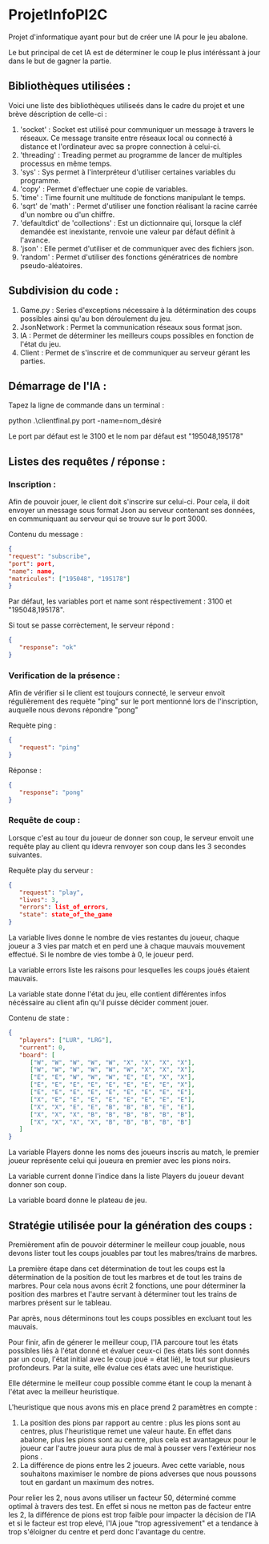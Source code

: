 # ProjetInfoPI2C
Projet d'informatique ayant pour but de créer une IA pour le jeu abalone.

Le but principal de cet IA est de déterminer le coup le plus intéréssant à jour dans le but de gagner la partie.

## Bibliothèques utilisées : 

Voici une liste des bibliothèques utiliseés dans le cadre du projet et une brève déscription de celle-ci : 
1) 'socket' : Socket est utilisé pour communiquer un message à travers le réseaux. Ce message transite entre réseaux local ou connecté à distance et l'ordinateur avec sa propre connection à celui-ci.
2) 'threading' : Treading permet au programme de lancer de multiples processus en même temps.
3) 'sys' : Sys permet à l'interpréteur d'utiliser certaines variables du programme.
4) 'copy' : Permet d'effectuer une copie de variables.
5) 'time' : Time fournit une multitude de fonctions manipulant le temps.
6) 'sqrt' de 'math' : Permet d'utiliser une fonction réalisant la racine carrée d'un nombre ou d'un chiffre.
7) 'defaultdict' de 'collections' : Est un dictionnaire qui, lorsque la cléf demandée est inexistante, renvoie une valeur par défaut définit à l'avance.
8) 'json' : Elle permet d'utiliser et de communiquer avec des fichiers json.
9) 'random' : Permet d'utiliser des fonctions génératrices de nombre pseudo-aléatoires.

## Subdivision du code : 

1) Game.py : Series d'exceptions nécessaire à la détérmination des coups possibles ainsi qu'au bon déroulement du jeu. 
2) JsonNetwork : Permet la communication réseaux sous format json.
3) IA : Permet de déterminer les meilleurs coups possibles en fonction de l'état du jeu.
4) Client : Permet de s'inscrire et de communiquer au serveur gérant les parties.


## Démarrage de l'IA : 
Tapez la ligne de commande dans un terminal : 

python .\clientfinal.py port -name=nom_désiré

Le port par défaut est le 3100 et le nom par défaut est "195048,195178"

## Listes des requêtes / réponse : 

### Inscription : 

Afin de pouvoir jouer, le client doit s'inscrire sur celui-ci. Pour cela, il doit envoyer un message sous format Json au serveur contenant ses données, en communiquant au serveur qui se trouve sur le port 3000.

Contenu du message : 

```json
{
"request": "subscribe",
"port": port,
"name": name,
"matricules": ["195048", "195178"]
}
```

Par défaut, les variables port et name sont réspectivement : 3100 et "195048,195178".

Si tout se passe corrèctement, le serveur répond : 

```json
{
   "response": "ok"
}
```


### Verification de la présence : 


 Afin de vérifier si le client est toujours connecté, le serveur envoit régulièrement des requète "ping" sur le port mentionné lors de l'inscription, auquelle nous devons répondre "pong"

Requète ping : 

```json
{
   "request": "ping"
}
```
Réponse : 

```json
{
   "response": "pong"
}
```

### Requête de coup : 



Lorsque c'est au tour du joueur de donner son coup, le serveur envoit une requête play au client qu idevra renvoyer son coup dans les 3 secondes suivantes.


Requête play du serveur : 

```json
{
   "request": "play",
   "lives": 3,
   "errors": list_of_errors,
   "state": state_of_the_game
}
```

La variable lives donne le nombre de vies restantes du joueur, chaque joueur a 3 vies par match et en perd une à chaque mauvais mouvement effectué. Si le nombre de vies tombe à 0, le joueur perd.

La variable errors liste les raisons pour lesquelles les coups joués étaient mauvais.

La variable state donne l'état du jeu, elle contient différentes infos nécéssaire au client afin qu'il puisse décider comment jouer. 

Contenu de state : 

```json
{
   "players": ["LUR", "LRG"],
   "current": 0,
   "board": [
      ["W", "W", "W", "W", "W", "X", "X", "X", "X"],
      ["W", "W", "W", "W", "W", "W", "X", "X", "X"],
      ["E", "E", "W", "W", "W", "E", "E", "X", "X"],
      ["E", "E", "E", "E", "E", "E", "E", "E", "X"],
      ["E", "E", "E", "E", "E", "E", "E", "E", "E"],
      ["X", "E", "E", "E", "E", "E", "E", "E", "E"],
      ["X", "X", "E", "E", "B", "B", "B", "E", "E"],
      ["X", "X", "X", "B", "B", "B", "B", "B", "B"],
      ["X", "X", "X", "X", "B", "B", "B", "B", "B"]
   ]
}
```

La variable Players donne les noms des joueurs inscris au match, le premier joueur représente celui qui joueura en premier avec les pions noirs. 

La variable current donne l'indice dans la liste Players du joueur devant donner son coup.

La variable board donne le plateau de jeu. 


## Stratégie utilisée pour la génération des coups :

Premièrement afin de pouvoir déterminer le meilleur coup jouable, nous devons lister tout les coups jouables par tout les mabres/trains de marbres. 

La première étape dans cet détermination de tout les coups est la détermination de la position de tout les marbres et de tout les trains de marbres. Pour cela nous avons écrit 2 fonctions, une pour déterminer la position des marbres et l'autre servant à déterminer tout les trains de marbres présent sur le tableau. 

Par après, nous déterminons tout les coups possibles en excluant tout les mauvais.

Pour finir, afin de génerer le meilleur coup, l'IA parcoure tout les états possibles liés à l'état donné et évaluer ceux-ci (les états liés sont donnés par un coup, l'état initial avec le coup joué = état lié), le tout sur plusieurs profondeurs. Par la suite, elle évalue ces états avec une heuristique. 

Elle détermine le meilleur coup possible comme étant le coup la menant à l'état avec la meilleur heuristique. 

L'heuristique que nous avons mis en place prend 2 paramètres en compte : 

1. La position des pions par rapport au centre : plus les pions sont au centres, plus l'heuristique remet une valeur haute. En effet dans abalone, plus les pions sont au centre, plus cela est avantageux pour le joueur car l'autre joueur aura plus de mal à pousser vers l'extérieur nos pions .
2. La différence de pions entre les 2 joueurs. Avec cette variable, nous souhaitons maximiser le nombre de pions adverses que nous poussons tout en gardant un maximum des notres. 

Pour relier les 2, nous avons utiliser un facteur 50, déterminé comme optimal à travers des test. En effet si nous ne metton pas de facteur entre les 2, la différence de pions est trop faible pour impacter la décision de l'IA et si le facteur est trop elevé, l'IA joue "trop agressivement" et a tendance à trop s'éloigner du centre et perd donc l'avantage du centre.
